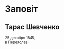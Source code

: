 # Заповіт
## Тарас Шевченко

<!-- Insert your text here -->

<small>25 декабря 1845,<br/>
в Переяславі</small>
